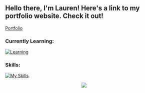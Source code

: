 ## Hello there, I'm Lauren!  Here's a link to my portfolio website. Check it out! 
[Portfolio](https://portfolio-frazierle.vercel.app/)

### Currently Learning:
[![Learning](https://skillicons.dev/icons?i=angular,nextjs,jest)](https://skillicons.dev)

### Skills:
[![My Skills](https://skillicons.dev/icons?i=js,html,css,apollo,atom,bootstrap,express,figma,github,graphql,materialui,postman,nodejs,react,redux,vercel,vscode&perline=6)](https://skillicons.dev)

<p align="center">
  <a href="https://skillicons.dev">
    <img src="https://skillicons.dev/icons?i=git,kubernetes,docker,c,vim" />
  </a>
</p>

